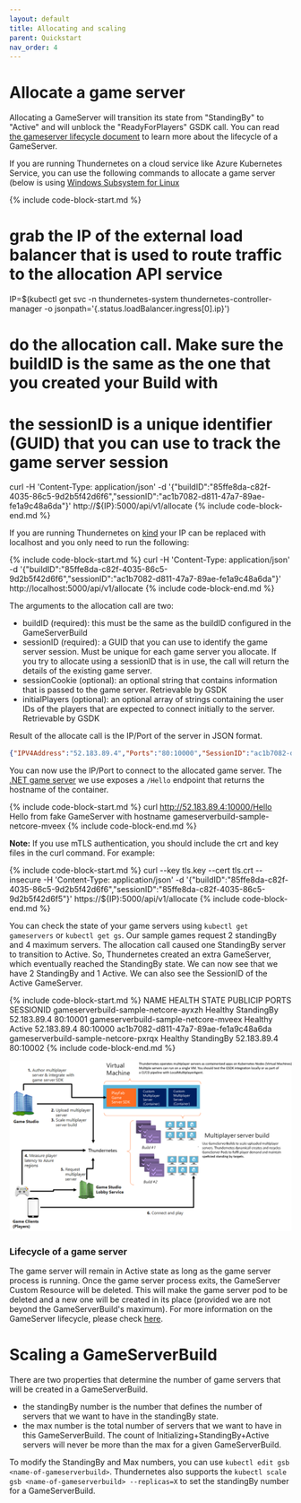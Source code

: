 ```yaml
---
layout: default
title: Allocating and scaling
parent: Quickstart
nav_order: 4
---
```


# Allocate a game server

Allocating a GameServer will transition its state from "StandingBy" to "Active" and will unblock the "ReadyForPlayers" GSDK call. You can read [the gameserver lifecycle document](../gsdk/gameserverlifecycle.md) to learn more about the lifecycle of a GameServer.

If you are running Thundernetes on a cloud service like Azure Kubernetes Service, you can use the following commands to allocate a game server (below is using [Windows Subsystem for Linux](https://docs.microsoft.com/windows/wsl/install)

{% include code-block-start.md %}
# grab the IP of the external load balancer that is used to route traffic to the allocation API service
IP=$(kubectl get svc -n thundernetes-system thundernetes-controller-manager -o jsonpath='{.status.loadBalancer.ingress[0].ip}')
# do the allocation call. Make sure the buildID is the same as the one that you created your Build with
# the sessionID is a unique identifier (GUID) that you can use to track the game server session
curl -H 'Content-Type: application/json' -d '{"buildID":"85ffe8da-c82f-4035-86c5-9d2b5f42d6f6","sessionID":"ac1b7082-d811-47a7-89ae-fe1a9c48a6da"}' http://${IP}:5000/api/v1/allocate
{% include code-block-end.md %}

If you are running Thundernetes on [kind](installing-kind.md) your IP can be replaced with localhost and you only need to run the following:

{% include code-block-start.md %}
curl -H 'Content-Type: application/json' -d '{"buildID":"85ffe8da-c82f-4035-86c5-9d2b5f42d6f6","sessionID":"ac1b7082-d811-47a7-89ae-fe1a9c48a6da"}' http://localhost:5000/api/v1/allocate
{% include code-block-end.md %}

The arguments to the allocation call are two:

* buildID (required): this must be the same as the buildID configured in the GameServerBuild
* sessionID (required): a GUID that you can use to identify the game server session. Must be unique for each game server you allocate. If you try to allocate using a sessionID that is in use, the call will return the details of the existing game server. 
* sessionCookie (optional): an optional string that contains information that is passed to the game server. Retrievable by GSDK
* initialPlayers (optional): an optional array of strings containing the user IDs of the players that are expected to connect initially to the server. Retrievable by GSDK

Result of the allocate call is the IP/Port of the server in JSON format.

```json
{"IPV4Address":"52.183.89.4","Ports":"80:10000","SessionID":"ac1b7082-d811-47a7-89ae-fe1a9c48a6da"}
```

You can now use the IP/Port to connect to the allocated game server. The [.NET game server](sample-dotnet.md) we use exposes a `/Hello` endpoint that returns the hostname of the container.

{% include code-block-start.md %}
curl http://52.183.89.4:10000/Hello
Hello from fake GameServer with hostname gameserverbuild-sample-netcore-mveex
{% include code-block-end.md %}

**Note:** If you use mTLS authentication, you should include the crt and key files in the curl command. For example:

{% include code-block-start.md %}
curl --key tls.key --cert tls.crt --insecure -H 'Content-Type: application/json' -d '{"buildID":"85ffe8da-c82f-4035-86c5-9d2b5f42d6f6","sessionID":"85ffe8da-c82f-4035-86c5-9d2b5f42d6f5"}' https://${IP}:5000/api/v1/allocate
{% include code-block-end.md %}

You can check the state of your game servers using `kubectl get gameservers` or `kubectl get gs`. Our sample games request 2 standingBy and 4 maximum servers. The allocation call caused one StandingBy server to transition to Active. So, Thundernetes created an extra GameServer, which eventually reached the StandingBy state. We can now see that we have 2 StandingBy and 1 Active. We can also see the SessionID of the Active GameServer.

{% include code-block-start.md %}
NAME                                   HEALTH    STATE        PUBLICIP      PORTS      SESSIONID
gameserverbuild-sample-netcore-ayxzh   Healthy   StandingBy   52.183.89.4   80:10001
gameserverbuild-sample-netcore-mveex   Healthy   Active       52.183.89.4   80:10000   ac1b7082-d811-47a7-89ae-fe1a9c48a6da
gameserverbuild-sample-netcore-pxrqx   Healthy   StandingBy   52.183.89.4   80:10002
{% include code-block-end.md %}

[![Allocating a Game Server](../assets/images/allocation.png)](../assets/images/allocation.png)

### Lifecycle of a game server

The game server will remain in Active state as long as the game server process is running. Once the game server process exits, the GameServer Custom Resource will be deleted. This will make the game server pod to be deleted and a new one will be created in its place (provided we are not beyond the GameServerBuild's maximum). For more information on the GameServer lifecycle, please check [here](../gsdk/gameserverlifecycle.md).

# Scaling a GameServerBuild

There are two properties that determine the number of game servers that will be created in a GameServerBuild. 
- the standingBy number is the number that defines the number of servers that we want to have in the standingBy state.
- the max number is the total number of servers that we want to have in this GameServerBuild. The count of Initializing+StandingBy+Active servers will never be more than the max for a given GameServerBuild.

To modify the StandingBy and Max numbers, you can use `kubectl edit gsb <name-of-gameserverbuild>`. Thundernetes also supports the `kubectl scale gsb <name-of-gameserverbuild> --replicas=X` to set the standingBy number for a GameServerBuild.
